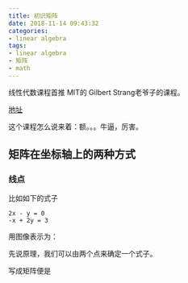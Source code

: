 ```yaml
---
title: 初识矩阵
date: 2018-11-14 09:43:32
categories:
- linear algebra
tags:
- linear algebra
- 矩阵
- math
---
```

线性代数课程首推  MIT的 Gilbert Strang老爷子的课程。

[地址](http://t.cn/RmyqB2v)

这个课程怎么说来着：额。。。牛逼，厉害。

<!-- more -->

## 矩阵在坐标轴上的两种方式

### 线点

比如如下的式子

	2x - y = 0
	-x + 2y = 3
	
用图像表示为：

先说原理，我们可以由两个点来确定一个式子。

写成矩阵便是
